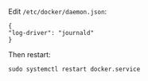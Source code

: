 Edit `/etc/docker/daemon.json`:

    {
    "log-driver": "journald"
    }

Then restart:

    sudo systemctl restart docker.service
